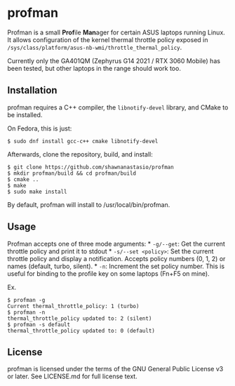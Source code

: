 profman
=======

Profman is a small **Prof**ile **Man**ager for certain ASUS laptops running Linux. It allows configuration
of the kernel thermal throttle policy exposed in `/sys/class/platform/asus-nb-wmi/throttle_thermal_policy`.

Currently only the GA401QM (Zephyrus G14 2021 / RTX 3060 Mobile) has been tested, but other laptops
in the range should work too.

Installation
------------
profman requires a C++ compiler, the `libnotify-devel` library, and CMake to be installed.

On Fedora, this is just:
```
$ sudo dnf install gcc-c++ cmake libnotify-devel
```

Afterwards, clone the repository, build, and install:
```
$ git clone https://github.com/shawnanastasio/profman
$ mkdir profman/build && cd profman/build
$ cmake ..
$ make
$ sudo make install
```

By default, profman will install to /usr/local/bin/profman.

Usage
-----

Profman accepts one of three mode arguments:
    * `-g/--get`: Get the current throttle policy and print it to stdout
    * `-s/--set <policy>`: Set the current throttle policy and display a notification.
      Accepts policy numbers (0, 1, 2) or names (default, turbo, silent).
    * `-n`: Increment the set policy number. This is useful for binding to the profile key on some laptops (Fn+F5 on mine).

Ex.
```
$ profman -g
Current thermal_throttle_policy: 1 (turbo)
$ profman -n
thermal_throttle_policy updated to: 2 (silent)
$ profman -s default
thermal_throttle_policy updated to: 0 (default)
```

License
-------
profman is licensed under the terms of the GNU General Public License v3 or later.
See LICENSE.md for full license text.
